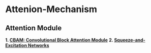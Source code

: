 # Attenion-Mechanism

## Attention Module
__1\. [CBAM: Convolutional Block Attention Module](https://arxiv.org/pdf/1807.06521.pdf)__
__2\. [Squeeze-and-Excitation Networks](https://arxiv.org/pdf/1709.01507.pdf)__
